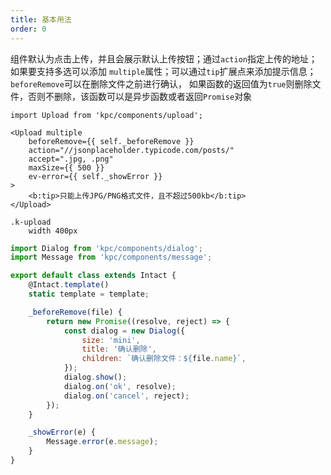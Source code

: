 ```yaml
---
title: 基本用法
order: 0
---
```


组件默认为点击上传，并且会展示默认上传按钮；通过`action`指定上传的地址；如果要支持多选可以添加
`multiple`属性；可以通过`tip`扩展点来添加提示信息；`beforeRemove`可以在删除文件之前进行确认，
如果函数的返回值为`true`则删除文件，否则不删除，该函数可以是异步函数或者返回`Promise`对象

```vdt
import Upload from 'kpc/components/upload';

<Upload multiple
    beforeRemove={{ self._beforeRemove }}
    action="//jsonplaceholder.typicode.com/posts/"
    accept=".jpg, .png"
    maxSize={{ 500 }}
    ev-error={{ self._showError }}
>
    <b:tip>只能上传JPG/PNG格式文件，且不超过500kb</b:tip>
</Upload>
```

```styl
.k-upload
    width 400px
```

```js
import Dialog from 'kpc/components/dialog';
import Message from 'kpc/components/message';

export default class extends Intact {
    @Intact.template()
    static template = template;

    _beforeRemove(file) {
        return new Promise((resolve, reject) => {
            const dialog = new Dialog({
                size: 'mini',
                title: '确认删除',
                children: `确认删除文件：${file.name}`, 
            });
            dialog.show();
            dialog.on('ok', resolve);
            dialog.on('cancel', reject);
        });
    }

    _showError(e) {
        Message.error(e.message);
    }
}
```
